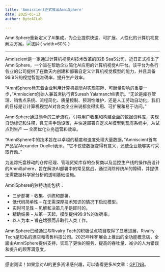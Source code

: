```yaml
---
title: 'Amniscient正式推出AmniSphere'
date: 2025-05-13
author: ByteAILab

---
```


AmniSphere重新定义了AI集成，为企业提供快速、可扩展、人性化的计算机视觉解决方案。![图片](https://ai-techpark.com/wp-content/uploads/Amniscient-Officially.jpg){ width=60% }

---
  
Amniscient是一家通过计算机视觉AI技术改革的B2B SaaS公司，近日正式推出了AmniSphere，一个旨在帮助企业简化AI应用的计算机视觉AI平台。该平台为各行各业的公司提供了在数天内创建和部署自定义计算机视觉模型的能力，并且具备99.9%的视觉智能准确率，提升生产效率。

“AmniSphere标志着企业利用计算机视觉AI实现实际、可衡量影响的重要一步，”Amniscient创始人兼首席执行官Suresh Yalamanchili表示。“无论是库存管理、销售点系统、流程简化、质量控制、预测性维护，还是人工劳动自动化，我们的目标是让计算机视觉AI对各类企业来说都变得实用、可扩展和易于访问。”

AmniSphere通过简单的三步流程，引导用户收集和构建全面的数据资料库，实现自动标记和注释，且无需手动设置，并快速部署自定义AI模型到现有系统中，从试点到生产 — 全面优化业务运营和效率。

“AmniSphere中的技术旨在以卓越的精度和速度处理大量数据，”Amniscient首席产品官Alexander Ouellet表示。“它不仅使数据变得有意义，还使企业能够实时采取行动。”

为追踪托盘移动的仓库经理、管理货架库存的杂货商以及监控生产线的操作员设计的AmniSphere，旨在解决AI部署中的常见挑战，通过消除传统AI的障碍，并提供无需数据科学家分析的透明基础设施。

AmniSphere的独特功能包括：

- 三步部署 – 收集、训练和部署。
- 低代码简单性 – 在无需深厚技术知识的情况下启动模型。
- 实时可见性 – 见解和决策几乎是即时的。
- 精确结果 – 从第一天起，模型提供99.9%的准确率。
- 以人为本 – 旨在增强而非取代人类工作。

AmniSphere已经通过与Rivalry Tech的积极试点项目取得了显著进展，Rivalry Tech是知名的酒店和零售科技公司。2025年NRF展会上推出的全功能概念店，全面由AmniSphere提供支持，实现了更快的服务、提高的吞吐量、减少的人为错误和提升的顾客满意度。

---
感谢阅读！如果您对AI的更多资讯感兴趣，可以查看更多AI文章：[GPTNB](https://gptnb.com)。
